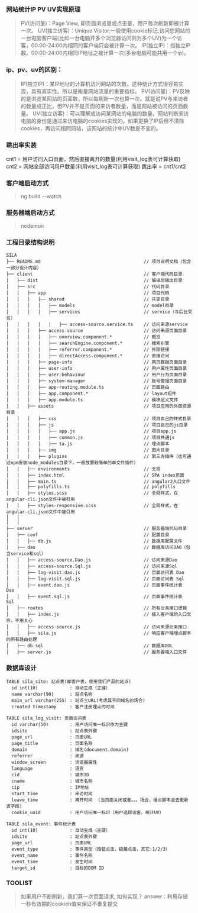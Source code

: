 ### 网站统计IP PV UV实现原理
> PV(访问量)：Page View, 即页面浏览量或点击量，用户每次刷新即被计算一次。
> UV(独立访客)：Unique Visitor,一般使用cookie标记,访问您网站的一台电脑客户端(比如一台电脑开多个浏览器访问则为多个UV)为一个访客，00:00-24:00内相同的客户端只会被计算一次。
> IP(独立IP)：指独立IP数。00:00-24:00内相同IP地址之被计算一次(多台电脑可能共用一个ip)。

### ip、pv、uv的区别：
> IP(独立IP)：某IP地址的计算机访问网站的次数。这种统计方式很容易实现，具有真实性。所以是衡量网站流量的重要指标。
> PV(访问量)：PV反映的是浏览某网站的页面数，所以每刷新一次也算一次。就是说PV与来访者的数量成正比，但PV并不是页面的来访者数量，而是网站被访问的页面数量。
> UV(独立访客)：可以理解成访问某网站的电脑的数量。网站判断来访电脑的身份是通过来访电脑的cookies实现的。如果更换了IP后但不清除cookies，再访问相同网站，该网站的统计中UV数是不变的。

### 跳出率实装

  cnt1 = 用户访问入口页面，然后直接离开的数量(利用visit_log表可计算获取)
  cnt2 = 网站全部访问用户数量(利用visit_log表可计算获取)
  跳出率 = cnt1/cnt2

### 客户端启动方式
> ng build --watch

### 服务器端启动方式
> nodemon

### 工程目录结构说明
```
SILA
├── README.md                                       // 项目说明文档（包含一部分设计内容）
├── client                                          // 客户端代码目录
│   ├── dist                                        // 编译后输出目录
│   ├── src                                         // 代码目录
│   │   ├── app                                     // 项目代码
│   │   │   ├── shared                              // 共享目录
│   │   │   │   ├── models                          // model目录
│   │   │   │   ├── services                        // service（与后台交互）
│   │   │   │   │   ├── access-source.service.ts    // 访问来源service
│   │   │   ├── access-source                       // 访问来源页面目录
│   │   │   │   ├── overview.component.*            // 概览
│   │   │   │   ├── searchEngine.component.*        // 搜索引擎
│   │   │   │   ├── referrer.component.*            // 外部链接
│   │   │   │   ├── directAccess.component.*        // 直接访问
│   │   │   ├── page-info                           // 网页数据页面目录
│   │   │   ├── user-info                           // 用户属性页面目录
│   │   │   ├── user-behaviour                      // 用户行为页面目录
│   │   │   ├── system-manager                      // 账号管理页面目录
│   │   │   ├── app-routing.module.ts               // 页面路由
│   │   │   ├── app.component.*                     // layout组件
│   │   │   ├── app.module.ts                       // 模块定义文件
│   │   ├── assets                                  // 项目应用的外部资源目录
│   │   │   ├── css                                 // 项目自己的样式目录
│   │   │   ├── js                                  // 项目自己的js目录
│   │   │   │   ├── app.js                          // 项目app.js
│   │   │   │   ├── common.js                       // 项目共通js
│   │   │   │   ├── ta.js                           // 埋点脚本
│   │   │   ├── img                                 // 图片目录
│   │   │   ├── plugins                             // 第三方插件（也可通过npm安装node_modules目录下，一般放置较简单的单文件插件）
│   │   ├── environments                            // 无视
│   │   ├── index.html                              // SPA index页面
│   │   ├── main.ts                                 // angular2入口文件
│   │   ├── polyfills.ts                            // polyfills
│   │   ├── styles.scss                             // 全局样式，在angular-cli.json文件中被引用
│   │   ├── styles-responsive.scss                  // 全局样式，在angular-cli.json文件中被引用
│   │
│   │
├── server                                          // 服务器端代码目录
│   ├── conf                                        // 配置目录
│   │   ├── db.js                                   // 数据库配置文件
│   ├── dao                                         // 数据库访问DAO（包含service和sql）
│   │   ├── access-source.Dao.js                    // 访问来源Dao
│   │   ├── access-source.Sql.js                    // 访问来源Sql
│   │   ├── log-visit.dao.js                        // 页面访问表 Dao
│   │   ├── log-visit.sql.js                        // 页面访问表 Sql
│   │   ├── event.dao.js                            // 页面事件统计表 Dao
│   │   ├── event.sql.js                            // 页面事件统计表 Sql
│   ├── routes                                      // 所有业务接口逻辑
│   │   ├── index.js                                // 接入客户端的入口文件，不用关心
│   │   ├── access-source.js                        // 访问来源业务接口
│   │   ├── sila.js                                 // 响应客户端埋点脚本的所有路由处理
│   ├── db.sql                                      // 数据库DDL
│   ├── server.js                                   // 服务器端入口文件

```



### 数据库设计

```
TABLE sila_site: 站点表(即客户表，使用我们产品的站点)
  id int(10)            : 自动生成（主键）
  name varchar(90)      : 站点名称
  main_url varchar(255) : 站点主URL(考虑其不同域名的场合)
  created timestamp     : 客户注册埋点的时间
```

```
TABLE sila_log_visit: 页面访问表
  id varchar(50)        : 用户访问唯一标识作为主键
  idsite                : 站点表外键
  page_url              : 页面URL
  page_title            : 页面名称
  domain                : 域名(document.domain)
  referrer              : 来源
  window_screen         : 浏览器属性
  language              : 语言
  cid                   : 城市ID
  cname                 : 城市名称
  cip                   : IP地址  
  start_time            : 来访时间
  leave_time            : 离开时间  (当页面关闭或者。。。场合，埋点脚本会去更新该字段)
  cookie_uuid           : 用户访问唯一标识（用户追踪访客，统计UV）
```

```
TABLE sila_event: 事件统计表
  id int(10)            : 自动生成（主键）
  idsite                : 站点表外键
  page_url              : 页面URL
  event_type            : 事件类型（按钮点击，链接点击，其它:1/2/3）
  event_name            : 事件名称
  event_time            : 发生时间
  target_id             : 目标的DOM ID
```



### TOOLIST
> 如果用户不断刷新，我们算一次页面请求, 如何实现？
answer：利用存储一秒有效期的cookieh值来保证不重复提交


